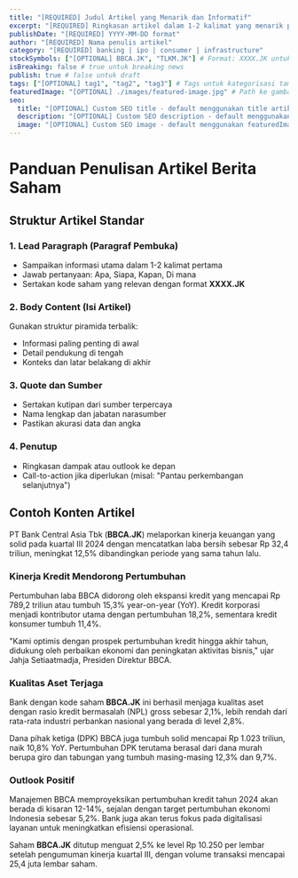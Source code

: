 ```yaml
---
title: "[REQUIRED] Judul Artikel yang Menarik dan Informatif"
excerpt: "[REQUIRED] Ringkasan artikel dalam 1-2 kalimat yang menarik perhatian pembaca"
publishDate: "[REQUIRED] YYYY-MM-DD format"
author: "[REQUIRED] Nama penulis artikel"
category: "[REQUIRED] banking | ipo | consumer | infrastructure"
stockSymbols: ["[OPTIONAL] BBCA.JK", "TLKM.JK"] # Format: XXXX.JK untuk saham Indonesia
isBreaking: false # true untuk breaking news
publish: true # false untuk draft
tags: ["[OPTIONAL] tag1", "tag2", "tag3"] # Tags untuk kategorisasi tambahan
featuredImage: "[OPTIONAL] ./images/featured-image.jpg" # Path ke gambar utama
seo:
  title: "[OPTIONAL] Custom SEO title - default menggunakan title artikel"
  description: "[OPTIONAL] Custom SEO description - default menggunakan excerpt"
  image: "[OPTIONAL] Custom SEO image - default menggunakan featuredImage"
---
```


# Panduan Penulisan Artikel Berita Saham

## Struktur Artikel Standar

### 1. Lead Paragraph (Paragraf Pembuka)
- Sampaikan informasi utama dalam 1-2 kalimat pertama
- Jawab pertanyaan: Apa, Siapa, Kapan, Di mana
- Sertakan kode saham yang relevan dengan format **XXXX.JK**

### 2. Body Content (Isi Artikel)
Gunakan struktur piramida terbalik:
- Informasi paling penting di awal
- Detail pendukung di tengah
- Konteks dan latar belakang di akhir

### 3. Quote dan Sumber
- Sertakan kutipan dari sumber terpercaya
- Nama lengkap dan jabatan narasumber
- Pastikan akurasi data dan angka

### 4. Penutup
- Ringkasan dampak atau outlook ke depan
- Call-to-action jika diperlukan (misal: "Pantau perkembangan selanjutnya")

## Contoh Konten Artikel

PT Bank Central Asia Tbk (**BBCA.JK**) melaporkan kinerja keuangan yang solid pada kuartal III 2024 dengan mencatatkan laba bersih sebesar Rp 32,4 triliun, meningkat 12,5% dibandingkan periode yang sama tahun lalu.

### Kinerja Kredit Mendorong Pertumbuhan

Pertumbuhan laba BBCA didorong oleh ekspansi kredit yang mencapai Rp 789,2 triliun atau tumbuh 15,3% year-on-year (YoY). Kredit korporasi menjadi kontributor utama dengan pertumbuhan 18,2%, sementara kredit konsumer tumbuh 11,4%.

"Kami optimis dengan prospek pertumbuhan kredit hingga akhir tahun, didukung oleh perbaikan ekonomi dan peningkatan aktivitas bisnis," ujar Jahja Setiaatmadja, Presiden Direktur BBCA.

### Kualitas Aset Terjaga

Bank dengan kode saham **BBCA.JK** ini berhasil menjaga kualitas aset dengan rasio kredit bermasalah (NPL) gross sebesar 2,1%, lebih rendah dari rata-rata industri perbankan nasional yang berada di level 2,8%.

Dana pihak ketiga (DPK) BBCA juga tumbuh solid mencapai Rp 1.023 triliun, naik 10,8% YoY. Pertumbuhan DPK terutama berasal dari dana murah berupa giro dan tabungan yang tumbuh masing-masing 12,3% dan 9,7%.

### Outlook Positif

Manajemen BBCA memproyeksikan pertumbuhan kredit tahun 2024 akan berada di kisaran 12-14%, sejalan dengan target pertumbuhan ekonomi Indonesia sebesar 5,2%. Bank juga akan terus fokus pada digitalisasi layanan untuk meningkatkan efisiensi operasional.

Saham **BBCA.JK** ditutup menguat 2,5% ke level Rp 10.250 per lembar setelah pengumuman kinerja kuartal III, dengan volume transaksi mencapai 25,4 juta lembar saham.